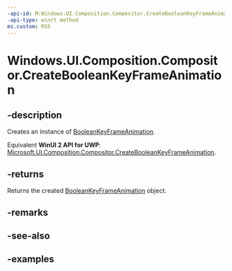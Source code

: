 ```yaml
---
-api-id: M:Windows.UI.Composition.Compositor.CreateBooleanKeyFrameAnimation
-api-type: winrt method
ms.custom: RS5
---
```


<!-- Method syntax.
public BooleanKeyFrameAnimation Compositor.CreateBooleanKeyFrameAnimation()
-->

# Windows.UI.Composition.Compositor.CreateBooleanKeyFrameAnimation

## -description

Creates an instance of [BooleanKeyFrameAnimation](booleankeyframeanimation.md).

Equivalent **WinUI 2 API for UWP**: [Microsoft.UI.Composition.Compositor.CreateBooleanKeyFrameAnimation](/windows/winui/api/microsoft.ui.composition.compositor.createbooleankeyframeanimation).

## -returns

Returns the created [BooleanKeyFrameAnimation](booleankeyframeanimation.md) object.

## -remarks

## -see-also

## -examples

